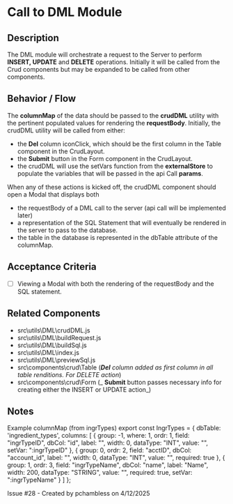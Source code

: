 # Call to DML Module

## Description
The DML module will orchestrate a request to the Server to perform **INSERT, UPDATE** and **DELETE** operations.  Initially it will be called from the Crud components but may be expanded to be called from other components.

## Behavior / Flow
The **columnMap** of the data should be passed to the **crudDML** utility with the pertinent populated values for rendering the **requestBody**.
Initially, the crudDML utility will be called from either:
- the **Del** column iconClick, which should be the first column in the Table component in the CrudLayout.
- the **Submit** button in the Form component in the CrudLayout.
- the crudDML will use the setVars function from the **externalStore** to populate the variables that will be passed in the api Call **params**.

When any of these actions is kicked off, the crudDML component should open a Modal that displays both
-  the requestBody of a DML call to the server (api call will be implemented later)
-  a representation of the SQL Statement that will eventually be rendered in the server to pass to the database.
-  the table in the database is represented in the dbTable attribute of the columnMap.  

## Acceptance Criteria
- [ ]  Viewing a Modal with both the rendering of the requestBody and the SQL statement.

## Related Components
- src\utils\DML\crudDML.js
- src\utils\DML\buildRequest.js
- src\utils\DML\buildSql.js
- src\utils\DML\index.js
- src\utils\DML\previewSql.js
- src\components\crud\Table (_**Del** column added as first column in all table renditions. For DELETE action_)
- src\components\crud\Form (_ **Submit** button passes necessary info for creating either the INSERT or UPDATE action_)  


## Notes
Example columnMap (from ingrTypes)
export const IngrTypes = {
    dbTable: 'ingredient_types',
    columns: [
        {
            group: -1,
            where: 1,
            ordr: 1,
            field: "ingrTypeID",
            dbCol: "id",
            label: "",
            width: 0,
            dataType: "INT",
            value: "",
            setVar: ":ingrTypeID"
        },
        {
            group: 0,
            ordr: 2,
            field: "acctID",
            dbCol: "account_id",
            label: "",
            width: 0,
            dataType: "INT",
            value: "",
            required: true
        },
        {
            group: 1,
            ordr: 3,
            field: "ingrTypeName",
            dbCol: "name",
            label: "Name",
            width: 200,
            dataType: "STRING",
            value: "",
            required: true,
            setVar: ":ingrTypeName"
        }
    ]
};




Issue #28 - Created by pchambless on 4/12/2025
